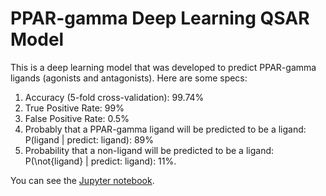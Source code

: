 # PPAR-gamma Deep Learning QSAR Model

This is a deep learning model that was developed to predict PPAR-gamma ligands (agonists and antagonists). Here are some specs:

1. Accuracy (5-fold cross-validation): 99.74%
2. True Positive Rate: 99%
3. False Positive Rate: 0.5%
4. Probably that a PPAR-gamma ligand will be predicted to be a ligand: P(ligand | predict: ligand): 89%
5. Probability that a non-ligand will be predicted to be a ligand: P(\not{ligand} | predict: ligand): 11%.

You can see the [Jupyter notebook](https://github.com/DataSciBurgoon/ppar-gamma-model/blob/master/ppar-gamma_ligand_mlp.ipynb).
